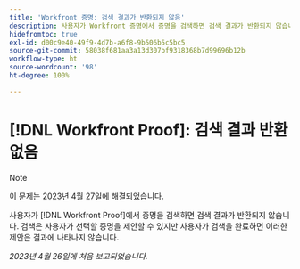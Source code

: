 ```yaml
---
title: 'Workfront 증명: 검색 결과가 반환되지 않음'
description: 사용자가 Workfront 증명에서 증명을 검색하면 검색 결과가 반환되지 않습니다. 검색은 사용자가 선택할 증명을 제안할 수 있지만 사용자가 검색을 완료하면 이러한 제안은 결과에 나타나지 않습니다.
hidefromtoc: true
exl-id: d00c9e40-49f9-4d7b-a6f8-9b506b5c5bc5
source-git-commit: 58038f681aa3a13d307bf9318368b7d99696b12b
workflow-type: ht
source-wordcount: '98'
ht-degree: 100%

---
```


# [!DNL Workfront Proof]: 검색 결과 반환 없음

>[!NOTE]
>
>이 문제는 2023년 4월 27일에 해결되었습니다.

사용자가 [!DNL Workfront Proof]에서 증명을 검색하면 검색 결과가 반환되지 않습니다. 검색은 사용자가 선택할 증명을 제안할 수 있지만 사용자가 검색을 완료하면 이러한 제안은 결과에 나타나지 않습니다.

_2023년 4월 26일에 처음 보고되었습니다._
